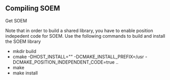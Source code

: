 ## Compiling SOEM

Get SOEM

Note that in order to build a shared library, you have to enable position indepedent code for SOEM. Use the following commands to build and install the SOEM library

- mkdir build
- cmake -DHOST_INSTALL="" -DCMAKE_INSTALL_PREFIX=/usr -DCMAKE_POSITION_INDEPENDENT_CODE=true ..
- make
- make install
